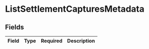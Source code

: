 # ListSettlementCapturesMetadata


## Fields

| Field       | Type        | Required    | Description |
| ----------- | ----------- | ----------- | ----------- |